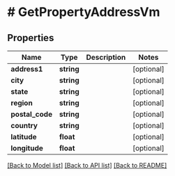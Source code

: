 # # GetPropertyAddressVm

## Properties

Name | Type | Description | Notes
------------ | ------------- | ------------- | -------------
**address1** | **string** |  | [optional] 
**city** | **string** |  | [optional] 
**state** | **string** |  | [optional] 
**region** | **string** |  | [optional] 
**postal_code** | **string** |  | [optional] 
**country** | **string** |  | [optional] 
**latitude** | **float** |  | [optional] 
**longitude** | **float** |  | [optional] 

[[Back to Model list]](../../README.md#documentation-for-models) [[Back to API list]](../../README.md#documentation-for-api-endpoints) [[Back to README]](../../README.md)


